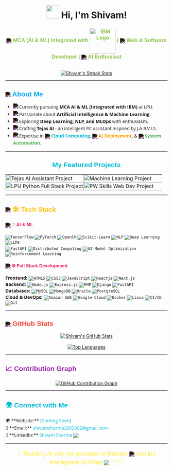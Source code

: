 <h1 align="center">
  <img src="https://raw.githubusercontent.com/Amritanshushivam/Amritanshushivam/main/assets/hi-wave.gif" width="40px"> Hi, I'm Shivam!
</h1>

<h3 align="center" style="font-family: 'Ubuntu', sans-serif; color: #8BC34A;">
  <img src="https://img.icons8.com/fluent/24/ffffff/artificial-intelligence.png" align="center" style="filter: invert(100%);"> MCA (AI & ML) Integrated with <img src="https://upload.wikimedia.org/wikipedia/commons/thumb/5/51/IBM_logo.svg/80px-IBM_logo.svg.png" alt="IBM Logo" width="80" align="center"> |
  <img src="https://img.icons8.com/ios-filled/24/ffffff/web-design.png" align="center" style="filter: invert(100%);"> Web & Software Developer |
  <img src="https://img.icons8.com/nolan/24/ffffff/artificial-intelligence.png" align="center" style="filter: invert(100%);"> AI Enthusiast
</h3>

<p align="center">
  <br>
  <a href="https://github.com/amritanshushivam">
    <img src="https://github-readme-streak-stats.herokuapp.com/?user=amritanshushivam&theme=dark&hide_border=true" alt="Shivam's Streak Stats" />
  </a>
</p>

---

<h2 style="font-family: 'Montserrat', sans-serif; color: #03A9F4;"> <img src="https://img.icons8.com/doodle/32/ffffff/about.png" align="center" style="filter: invert(100%);"> About Me</h2>

<ul style="font-family: 'Open Sans', sans-serif; line-height: 1.6;">
  <li>
    <img src="https://img.icons8.com/color/24/ffffff/student-male.png" align="left" style="filter: invert(100%);"> Currently pursuing <b>MCA AI & ML (Integrated with IBM)</b> at LPU.
  </li>
  <li>
    <img src="https://img.icons8.com/color/24/ffffff/artificial-intelligence--v1.png" align="left" style="filter: invert(100%);"> Passionate about <b>Artificial Intelligence & Machine Learning</b>.
  </li>
  <li>
    <img src="https://img.icons8.com/color/24/ffffff/idea.png" align="left" style="filter: invert(100%);"> Exploring <b>Deep Learning, NLP, and MLOps</b> with enthusiasm.
  </li>
  <li>
    <img src="https://img.icons8.com/color/24/ffffff/project.png" align="left" style="filter: invert(100%);"> Crafting <b>Tejas AI</b> - an intelligent PC assistant inspired by J.A.R.V.I.S.
  </li>
  <li>
    <img src="https://img.icons8.com/color/24/ffffff/briefcase.png" align="left" style="filter: invert(100%);"> Expertise in
    <img src="https://img.icons8.com/fluent/24/ffffff/cloud.png" align="center" style="filter: invert(100%);"> <b style="color: #00BCD4;">Cloud Computing</b>,
    <img src="https://img.icons8.com/nolan/24/ffffff/artificial-intelligence.png" align="center" style="filter: invert(100%);"> <b style="color: #FF9800;">AI Deployment</b>, &
    <img src="https://img.icons8.com/material-outlined/24/ffffff/settings.png" align="center" style="filter: invert(100%);"> <b style="color: #4CAF50;">System Automation</b>.
  </li>
</ul>

---

<h2 align="center" style="font-family: 'Montserrat', sans-serif; color: #00BCD4;">My Featured Projects</h2>

<table align="center" border="0" cellpadding="0" cellspacing="0" style="width:100%; border: none; margin-bottom: 0;">
  <tr>
    <td width="50%" style="padding: 0;">
      <a href="https://github.com/amritanshushivam/Tejas-AI-Assistant" target="_blank">
        <img src="./img/tejas_ai_card.png" alt="Tejas AI Assistant Project" width="100%" style="display: block;">
      </a>
    </td>
    <td width="50%" style="padding: 0;">
      <a href="https://github.com/amritanshushivam/Machine-learning" target="_blank">
        <img src="./img/machine_learning_card.png" alt="Machine Learning Project" width="100%" style="display: block;">
      </a>
    </td>
  </tr>
  <tr>
    <td width="50%" style="padding: 0;">
      <a href="https://github.com/amritanshushivam/LPU-Summer-PEP-Python-Full-Stack" target="_blank">
        <img src="./img/lpu_pep_card.png" alt="LPU Python Full Stack Project" width="100%">
      </a>
    </td>
    <td width="50%" style="padding: 0;">
      <a href="https://github.com/amritanshushivam/PW-Skills-Full-Stack-Web-Development-1.0" target="_blank">
        <img src="./img/pw_skills_card.png" alt="PW Skills Web Dev Project" width="100%">
      </a>
    </td>
  </tr>
</table>

---

<h2 style="font-family: 'Montserrat', sans-serif; color: #FFC107;"> <img src="https://img.icons8.com/nolan/32/ffffff/technical-support.png" align="center" style="filter: invert(100%);"> <span style="color: #FFC107;">🛠️</span> Tech Stack</h2>

<h4 style="font-family: 'Ubuntu', sans-serif; color: #E91E63;"> <img src="https://img.icons8.com/color/24/ffffff/artificial-intelligence.png" align="center" style="filter: invert(100%);"> <span style="color: #E91E63;">🧠</span> AI & ML</h4>
<p style="font-family: 'Open Sans', sans-serif;">
  <code><img src="https://img.shields.io/badge/TensorFlow-FF6F00?style=for-the-badge&logo=tensorflow&logoColor=white" alt="TensorFlow"/></code>
  <code><img src="https://img.shields.io/badge/PyTorch-EE4C2C?style=for-the-badge&logo=pytorch&logoColor=white" alt="PyTorch"/></code>
  <code><img src="https://img.shields.io/badge/OpenCV-27AE60?style=for-the-badge&logo=opencv&logoColor=white" alt="OpenCV"/></code>
  <code><img src="https://img.shields.io/badge/Scikit--Learn-F7931E?style=for-the-badge&logo=scikit-learn&logoColor=white" alt="Scikit-Learn"/></code>
  <code><img src="https://img.shields.io/badge/NLP-00C4E0?style=for-the-badge&logo=natural-language-processing&logoColor=white" alt="NLP"/></code>
  <code><img src="https://img.shields.io/badge/Deep%20Learning-673AB7?style=for-the-badge&logo=neural-network&logoColor=white" alt="Deep Learning"/></code>
  <code><img src="https://img.shields.io/badge/LLMs-4CAF50?style=for-the-badge&logo=openai&logoColor=white" alt="LLMs"/></code>
  <br>
  <code><img src="https://img.shields.io/badge/FastAPI-009688?style=for-the-badge&logo=fastapi&logoColor=white" alt="FastAPI"/></code>
  <code><img src="https://img.shields.io/badge/Distributed%20Computing-E91E63?style=for-the-badge&logo=apache-spark&logoColor=white" alt="Distributed Computing"/></code>
  <code><img src="https://img.shields.io/badge/AI%20Model%20Optimization-9C27B0?style=for-the-badge&logo=optimizely&logoColor=white" alt="AI Model Optimization"/></code>
  <code><img src="https://img.shields.io/badge/Reinforcement%20Learning-3F51B5?style=for-the-badge&logo=robotics&logoColor=white" alt="Reinforcement Learning"/></code>
</p>

<h4 style="font-family: 'Ubuntu', sans-serif; color: #E91E63;"> <img src="https://img.icons8.com/color/24/ffffff/web-design.png" align="center" style="filter: invert(100%);"> <span style="color: #E91E63;">🌐</span> Full Stack Development</h4>
<p style="font-family: 'Open Sans', sans-serif;">
  <b>Frontend:</b>
  <code><img src="https://img.shields.io/badge/HTML5-E34F26?style=for-the-badge&logo=html5&logoColor=white" alt="HTML5"/></code>
  <code><img src="https://img.shields.io/badge/CSS3-1572B6?style=for-the-badge&logo=css3&logoColor=white" alt="CSS3"/></code>
  <code><img src="https://img.shields.io/badge/JavaScript-F7DF1E?style=for-the-badge&logo=javascript&logoColor=black" alt="JavaScript"/></code>
  <code><img src="https://img.shields.io/badge/Reactjs-61DAFB?style=for-the-badge&logo=react&logoColor=white" alt="Reactjs"/></code>
  <code><img src="https://img.shields.io/badge/Next.js-000000?style=for-the-badge&logo=nextdotjs&logoColor=white" alt="Next.js"/></code><br>
  <b>Backend:</b>
  <code><img src="https://img.shields.io/badge/Node.js-339933?style=for-the-badge&logo=nodedotjs&logoColor=white" alt="Node.js"/></code>
  <code><img src="https://img.shields.io/badge/Express.js-000000?style=for-the-badge&logo=express&logoColor=white" alt="Express.js"/></code>
  <code><img src="https://img.shields.io/badge/PHP-777BB4?style=for-the-badge&logo=php&logoColor=white" alt="PHP"/></code>
  <code><img src="https://img.shields.io/badge/Django-092E20?style=for-the-badge&logo=django&logoColor=white" alt="Django"/></code>
  <code><img src="https://img.shields.io/badge/FastAPI-009688?style=for-the-badge&logo=fastapi&logoColor=white" alt="FastAPI"/></code><br>
  <b>Databases:</b>
  <code><img src="https://img.shields.io/badge/MySQL-4479A1?style=for-the-badge&logo=mysql&logoColor=white" alt="MySQL"/></code>
  <code><img src="https://img.shields.io/badge/MongoDB-47A248?style=for-the-badge&logo=mongodb&logoColor=white" alt="MongoDB"/></code>
  <code><img src="https://img.shields.io/badge/Oracle-F80000?style=for-the-badge&logo=oracle&logoColor=white" alt="Oracle"/></code>
  <code><img src="https://img.shields.io/badge/PostgreSQL-316192?style=for-the-badge&logo=postgresql&logoColor=white" alt="PostgreSQL"/></code><br>
  <b>Cloud & DevOps:</b>
  <code><img src="https://img.shields.io/badge/Amazon%20AWS-232F3E?style=for-the-badge&logo=amazonaws&logoColor=white" alt="Amazon AWS"/></code>
  <code><img src="https://img.shields.io/badge/Google%20Cloud-4285F4?style=for-the-badge&logo=google-cloud&logoColor=white" alt="Google Cloud"/></code>
  <code><img src="https://img.shields.io/badge/Docker-2496ED?style=for-the-badge&logo=docker&logoColor=white" alt="Docker"/></code>
  <code><img src="https://img.shields.io/badge/Linux-FCC624?style=for-the-badge&logo=linux&logoColor=black" alt="Linux"/></code>
  <code><img src="https://img.shields.io/badge/CI/CD-586E75?style=for-the-badge&logo=github-actions&logoColor=white" alt="CI/CD"/></code>
  <code><img src="https://img.shields.io/badge/Git-F05032?style=for-the-badge&logo=git&logoColor=white" alt="Git"/></code>
</p>

---

<h2 style="font-family: 'Montserrat', sans-serif; color: #F44336;"> <img src="https://img.icons8.com/carbon-copy/32/ffffff/bar-chart.png" align="center" style="filter: invert(100%);"> GitHub Stats</h2>

<p align="center">
  <a href="https://github.com/amritanshushivam">
    <img src="https://github-readme-stats.vercel.app/api?username=amritanshushivam&show_icons=true&theme=dark&hide_border=true" alt="Shivam's GitHub Stats" />
  </a>

  <br>
  <br>

  <a href="https://github.com/amritanshushivam">
    <img src="https://github-readme-stats.vercel.app/api/top-langs/?username=amritanshushivam&layout=compact&theme=dark&hide_border=true" alt="Top Languages" />
  </a>
</p>

---

<h2 style="font-family: 'Montserrat', sans-serif; color: #9C27B0;"> 📈 Contribution Graph</h2>

<p align="center">
  <a href="https://github.com/amritanshushivam">
    <img src="https://github-readme-activity-graph.vercel.app/graph?username=amritanshushivam&theme=github-dark&hide_border=true" alt="GitHub Contribution Graph" />
  </a>
</p>

---

<h2 style="font-family: 'Montserrat', sans-serif; color: #00BCD4;"> 🌍 Connect with Me</h2>

<p align="left" style="font-family: 'Open Sans', sans-serif; line-height: 1.6;">
  🌍 **Website:** <a href="#" style="color: #00BCD4; text-decoration: none;">[Coming Soon]</a><br>
  📧 **Email:** <a href="mailto:shivamsharma2002002@gmail.com" style="color: #00BCD4; text-decoration: none;">shivamsharma2002002@gmail.com</a><br>
  💼 **LinkedIn:** <a href="https://linkedin.com/in/amritanshushivam" style="color: #00BCD4; text-decoration: none;">Shivam Sharma</a> <img src="https://img.icons8.com/material-outlined/24/00BCD4/handshake--v1.png" align="center">
</p>

---

<p align="center" style="font-family: 'Montserrat', sans-serif; font-size: 1.3em; color: #FFEB3B;">
  ⚡ "Building AI with the precision of Batman <img src="https://img.icons8.com/fluent/24/ffffff/batman.png" align="center" style="filter: invert(100%);"> and the intelligence of Alfred <img src="https://img.icons8.com/color/24/ffffff/artificial-intelligence--v1.png" align="center">!" 🦇🤖
</p>
